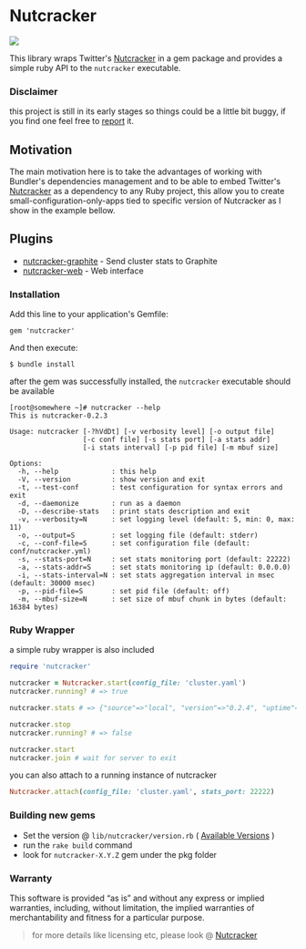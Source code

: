 # Nutcracker
<a href="https://rubygems.org/gems/nutcracker"><img src=https://fury-badge.herokuapp.com/rb/nutcracker.png></a>

This library wraps Twitter's [Nutcracker](https://github.com/twitter/twemproxy) in a gem package and provides a simple ruby API to the `nutcracker` executable.

### Disclaimer
this project is still in its early stages so things could be a little bit buggy, if you find one feel free to [report](https://github.com/kontera-technologies/nutcracker/issues) it.

## Motivation
The main motivation here is to take the advantages of working with Bundler's dependencies management and to be able to embed Twitter's [Nutcracker](https://github.com/twitter/twemproxy) as a dependency to any Ruby project, this allow you to create small-configuration-only-apps tied to specific version of Nutcracker as I show in the example bellow.

## Plugins
- [nutcracker-graphite](https://github.com/kontera-technologies/nutcracker-graphite) - Send cluster stats to Graphite
- [nutcracker-web](https://github.com/kontera-technologies/nutcracker-web) - Web interface

### Installation 
Add this line to your application's Gemfile:
```
gem 'nutcracker'
```

And then execute:
```
$ bundle install
```

after the gem was successfully installed, the `nutcracker` executable should be available
```
[root@somewhere ~]# nutcracker --help
This is nutcracker-0.2.3

Usage: nutcracker [-?hVdDt] [-v verbosity level] [-o output file]
                  [-c conf file] [-s stats port] [-a stats addr]
                  [-i stats interval] [-p pid file] [-m mbuf size]

Options:
  -h, --help             : this help
  -V, --version          : show version and exit
  -t, --test-conf        : test configuration for syntax errors and exit
  -d, --daemonize        : run as a daemon
  -D, --describe-stats   : print stats description and exit
  -v, --verbosity=N      : set logging level (default: 5, min: 0, max: 11)
  -o, --output=S         : set logging file (default: stderr)
  -c, --conf-file=S      : set configuration file (default: conf/nutcracker.yml)
  -s, --stats-port=N     : set stats monitoring port (default: 22222)
  -a, --stats-addr=S     : set stats monitoring ip (default: 0.0.0.0)
  -i, --stats-interval=N : set stats aggregation interval in msec (default: 30000 msec)
  -p, --pid-file=S       : set pid file (default: off)
  -m, --mbuf-size=N      : set size of mbuf chunk in bytes (default: 16384 bytes)

```

### Ruby Wrapper
a simple ruby wrapper is also included

```ruby
require 'nutcracker'

nutcracker = Nutcracker.start(config_file: 'cluster.yaml')
nutcracker.running? # => true

nutcracker.stats # => {"source"=>"local", "version"=>"0.2.4", "uptime"=>6...}

nutcracker.stop 
nutcracker.running? # => false

nutcracker.start
nutcracker.join # wait for server to exit
```

you can also attach to a running instance of nutcracker

```ruby
Nutcracker.attach(config_file: 'cluster.yaml', stats_port: 22222)
```

### Building new gems
* Set the version @ `lib/nutcracker/version.rb` ( [Available Versions](https://code.google.com/p/twemproxy/downloads/list) )
* run the `rake build` command
* look for `nutcracker-X.Y.Z` gem under the pkg folder

### Warranty
This software is provided “as is” and without any express or implied warranties, including, without limitation, the implied warranties of merchantability and fitness for a particular purpose.

> for more details like licensing etc, please look @ [Nutcracker](https://github.com/twitter/twemproxy)

